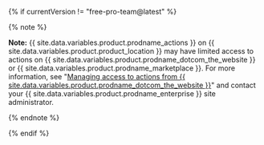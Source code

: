 {% if currentVersion != "free-pro-team@latest" %}

{% note %}

**Note:** {{ site.data.variables.product.prodname_actions }} on {{ site.data.variables.product.product_location }} may have limited access to actions on {{ site.data.variables.product.prodname_dotcom_the_website }} or {{ site.data.variables.product.prodname_marketplace }}. For more information, see "[Managing access to actions from {{ site.data.variables.product.prodname_dotcom_the_website }}](/enterprise/admin/github-actions/managing-access-to-actions-from-githubcom)" and contact your {{ site.data.variables.product.prodname_enterprise }} site administrator.

{% endnote %}

{% endif %}
